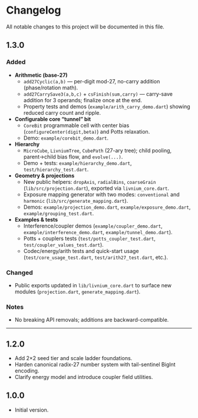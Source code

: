 # Changelog
All notable changes to this project will be documented in this file.

## 1.3.0
### Added
- **Arithmetic (base-27)**
    - `add27Cyclic(a,b)` — per-digit mod-27, no-carry addition (phase/rotation math).
    - `add27CarrySave3(a,b,c)` + `csFinish(sum,carry)` — carry-save addition for 3 operands; finalize once at the end.
    - Property tests and demos (`example/arith_carry_demo.dart`) showing reduced carry count and ripple.
- **Configurable core “tunnel” bit**
    - `CoreBit` programmable cell with center bias (`configureCenter(digit,beta)`) and Potts relaxation.
    - Demo: `example/corebit_demo.dart`.
- **Hierarchy**
    - `MicroCube`, `LivniumTree`, `CubePath` (27-ary tree); child pooling, parent→child bias flow, and `evolve(...)`.
    - Demo + tests: `example/hierarchy_demo.dart`, `test/hierarchy_test.dart`.
- **Geometry & projections**
    - New public helpers: `dropAxis`, `radialBins`, `coarseGrain` (`lib/src/projection.dart`), exported via `livnium_core.dart`.
    - Exposure mapping generator with two modes: `conventional` and `harmonic` (`lib/src/generate_mapping.dart`).
    - Demos: `example/projection_demo.dart`, `example/exposure_demo.dart`, `example/grouping_test.dart`.
- **Examples & tests**
    - Interference/coupler demos (`example/coupler_demo.dart`, `example/interference_demo.dart`, `example/tunnel_demo.dart`).
    - Potts + couplers tests (`test/potts_coupler_test.dart`, `test/coupler_values_test.dart`).
    - Codec/energy/arith tests and quick-start usage (`test/core_usage_test.dart`, `test/arith27_test.dart`, etc.).

### Changed
- Public exports updated in `lib/livnium_core.dart` to surface new modules (`projection.dart`, `generate_mapping.dart`).

### Notes
- No breaking API removals; additions are backward-compatible.

---

## 1.2.0
- Add 2×2 seed tier and scale ladder foundations.
- Harden canonical radix-27 number system with tail-sentinel BigInt encoding.
- Clarify energy model and introduce coupler field utilities.

## 1.0.0
- Initial version.
